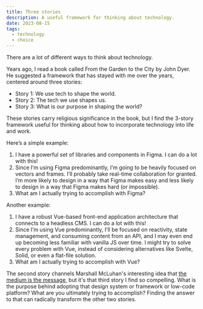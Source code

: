 ```yaml
---
title: Three stories
description: A useful framework for thinking about technology.
date: 2023-08-15
tags:
  - technology
  - choice
---
```

There are a lot of different ways to think about technology. 

Years ago, I read a book called From the Garden to the City by John Dyer. He suggested a framework that has stayed with me over the years, centered around three stories:

- Story 1: We use tech to shape the world.
- Story 2: The tech we use shapes us.
- Story 3: What is our purpose in shaping the world?

These stories carry religious significance in the book, but I find the 3-story framework useful for thinking about how to incorporate technology into life and work.

Here’s a simple example:

1. I have a powerful set of libraries and components in Figma. I can do a lot with this!
2. Since I’m using Figma predominantly, I’m going to be heavily focused on vectors and frames. I’ll probably take real-time collaboration for granted. I’m more likely to design in a way that Figma makes easy and less likely to design in a way that Figma makes hard (or impossible).
3. What am I actually trying to accomplish with Figma?

Another example:

1. I have a robust Vue-based front-end application architecture that connects to a headless CMS. I can do a lot with this!
2. Since I’m using Vue predominantly, I’ll be focused on reactivity, state management, and consuming content from an API, and I may even end up becoming less familiar with vanilla JS over time. I might try to solve every problem with Vue, instead of considering alternatives like Svelte, Solid, or even a flat-file solution.
3. What am I actually trying to accomplish with Vue?

The second story channels Marshall McLuhan's interesting idea that [the medium is the message](https://en.wikipedia.org/wiki/The_medium_is_the_message), but it's that third story I find so compelling. What is the purpose behind adopting that design system or framework or low-code platform? What are you ultimately trying to accomplish? Finding the answer to that can radically transform the other two stories.
